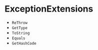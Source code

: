 # ExceptionExtensions
- <code>ReThrow</code>
- <code>GetType</code>
- <code>ToString</code>
- <code>Equals</code>
- <code>GetHashCode</code>